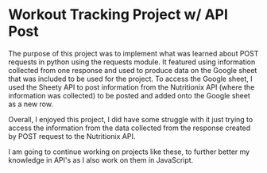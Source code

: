 # Workout Tracking Project w/ API Post

The purpose of this project was to implement what was learned about POST requests in python using the requests module.
It featured using information collected from one response and used to produce data on the Google sheet that was included to be used for the project.
To access the Google sheet, I used the Sheety API to post information from the Nutritionix API (where the information was collected) to be posted and added onto the Google sheet
as a new row.

Overall, I enjoyed this project, I did have some struggle with it just trying to access the information from the data collected from the response created by POST request to the Nutritionix API.

I am going to continue working on projects like these, to further better my knowledge in API's as I also work on them in JavaScript.
